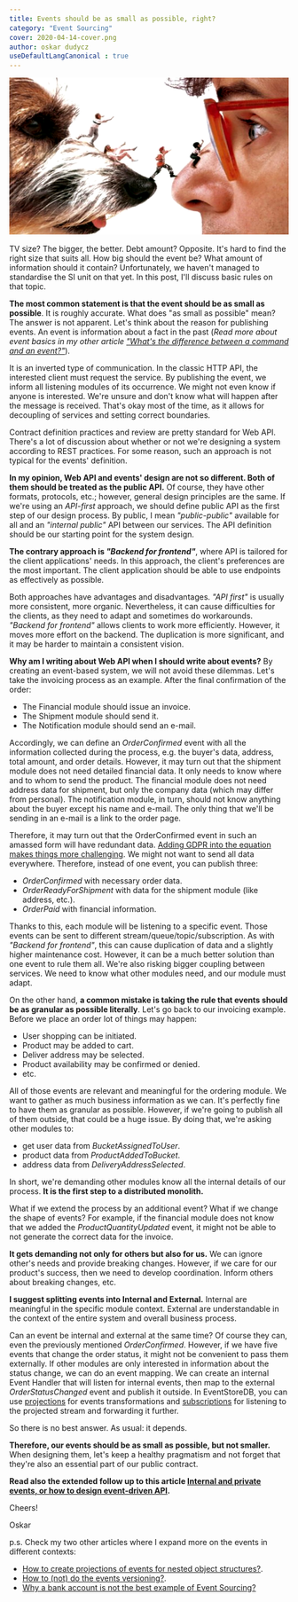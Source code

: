 ```yaml
---
title: Events should be as small as possible, right?
category: "Event Sourcing"
cover: 2020-04-14-cover.png
author: oskar dudycz
useDefaultLangCanonical : true
---
```


![cover](2020-04-14-cover.png)

TV size? The bigger, the better. Debt amount? Opposite. It's hard to find the right size that suits all. How big should the event be? What amount of information should it contain? Unfortunately, we haven't managed to standardise the SI unit on that yet. In this post, I'll discuss basic rules on that topic.

**The most common statement is that the event should be as small as possible**. It is roughly accurate. What does "as small as possible" mean? The answer is not apparent. Let's think about the reason for publishing events. An event is information about a fact in the past (*Read more about event basics in my other article ["What's the difference between a command and an event?"](https://event-driven.io/pl/whats_the_difference_between_event_and_command/)*).

It is an inverted type of communication. In the classic HTTP API, the interested client must request the service. By publishing the event, we inform all listening modules of its occurrence. We might not even know if anyone is interested. We're unsure and don't know what will happen after the message is received. That's okay most of the time, as it allows for decoupling of services and setting correct boundaries.

Contract definition practices and review are pretty standard for Web API. There's a lot of discussion about whether or not we're designing a system according to REST practices. For some reason, such an approach is not typical for the events' definition. 

**In my opinion, Web API and events' design are not so different. Both of them should be treated as the public API.** Of course, they have other formats, protocols, etc.; however, general design principles are the same. If we're using an _API-first_ approach, we should define public API as the first step of our design process. By public, I mean _"public-public"_ available for all and an _"internal public"_ API between our services. The API definition should be our starting point for the system design.

**The contrary approach is _"Backend for frontend"_**, where API is tailored for the client applications' needs. In this approach, the client's preferences are the most important. The client application should be able to use endpoints as effectively as possible. 

Both approaches have advantages and disadvantages. _"API first"_ is usually more consistent, more organic. Nevertheless, it can cause difficulties for the clients, as they need to adapt and sometimes do workarounds. _"Backend for frontend"_ allows clients to work more efficiently. However, it moves more effort on the backend. The duplication is more significant, and it may be harder to maintain a consistent vision. 

**Why am I writing about Web API when I should write about events?** By creating an event-based system, we will not avoid these dilemmas. Let's take the invoicing process as an example. After the final confirmation of the order:
- The Financial module should issue an invoice.
- The Shipment module should send it. 
- The Notification module should send an e-mail. 

Accordingly, we can define an _OrderConfirmed_ event with all the information collected during the process, e.g. the buyer's data, address, total amount, and order details. However, it may turn out that the shipment module does not need detailed financial data. It only needs to know where and to whom to send the product. The financial module does not need address data for shipment, but only the company data (which may differ from personal). The notification module, in turn, should not know anything about the buyer except his name and e-mail. The only thing that we'll be sending in an e-mail is a link to the order page. 

Therefore, it may turn out that the OrderConfirmed event in such an amassed form will have redundant data. [Adding GDPR into the equation makes things more challenging](/pl/gdpr_for_busy_developers). We might not want to send all data everywhere. Therefore, instead of one event, you can publish three: 
- _OrderConfirmed_ with necessary order data.
- _OrderReadyForShipment_ with data for the shipment module (like address, etc.). 
- _OrderPaid_ with financial information. 

Thanks to this, each module will be listening to a specific event. Those events can be sent to different stream/queue/topic/subscription. As with _"Backend for frontend"_, this can cause duplication of data and a slightly higher maintenance cost. However, it can be a much better solution than one event to rule them all. We're also risking bigger coupling between services. We need to know what other modules need, and our module must adapt.

On the other hand, **a common mistake is taking the rule that events should be as granular as possible literally**. Let's go back to our invoicing example. Before we place an order lot of things may happen:
- User shopping can be initiated.
- Product may be added to cart. 
- Deliver address may be selected.
- Product availability may be confirmed or denied. 
- etc.

All of those events are relevant and meaningful for the ordering module. We want to gather as much business information as we can. It's perfectly fine to have them as granular as possible. However, if we're going to publish all of them outside, that could be a huge issue. By doing that, we're asking other modules to:
- get user data from _BucketAssignedToUser_.
- product data from _ProductAddedToBucket_.
- address data from _DeliveryAddressSelected_.

In short, we're demanding other modules know all the internal details of our process. **It is the first step to a distributed monolith.**

What if we extend the process by an additional event? What if we change the shape of events? For example, if the financial module does not know that we added the _ProductQuantityUpdated_ event, it might not be able to not generate the correct data for the invoice. 

**It gets demanding not only for others but also for us.** We can ignore other's needs and provide breaking changes. However, if we care for our product's success, then we need to develop coordination. Inform others about breaking changes, etc.  

**I suggest splitting events into Internal and External.** Internal are meaningful in the specific module context. External are understandable in the context of the entire system and overall business process. 

Can an event be internal and external at the same time? Of course they can, even the previously mentioned _OrderConfirmed_. However, if we have five events that change the order status, it might not be convenient to pass them externally. If other modules are only interested in information about the status change, we can do an event mapping. We can create an internal Event Handler that will listen for internal events, then map to the external _OrderStatusChanged_ event and publish it outside. In EventStoreDB, you can use [projections](https://developers.eventstore.com/server/v21.2/docs/projections/#introduction-to-projections) for events transformations and [subscriptions](https://developers.eventstore.com/clients/grpc/subscribing-to-streams/#subscription-basics) for listening to the projected stream and forwarding it further.

So there is no best answer. As usual: it depends.

**Therefore, our events should be as small as possible, but not smaller.** When designing them, let's keep a healthy pragmatism and not forget that they're also an essential part of our public contract.

**Read also the extended follow up to this article [Internal and private events, or how to design event-driven API](/pl/internal_external_events).**

Cheers!

Oskar

p.s. Check my two other articles where I expand more on the events in different contexts:
- [How to create projections of events for nested object structures?](https://event-driven.io/pl/how_to_create_projections_of_events_for_nested_object_structures/).
- [How to (not) do the events versioning?](https://event-driven.io/pl/how_to_do_event_versioning/).
- [Why a bank account is not the best example of Event Sourcing?](https://event-driven.io/pl/bank_account_event_sourcing/)